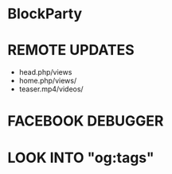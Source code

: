 # BlockParty

# REMOTE UPDATES 
- head.php/views
- home.php/views/
- teaser.mp4/videos/


# FACEBOOK DEBUGGER
# LOOK INTO "og:tags"
